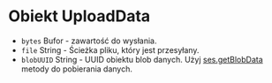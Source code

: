 # Obiekt UploadData

* `bytes` Bufor - zawartość do wysłania.
* `file` String - Ścieżka pliku, który jest przesyłany.
* `blobUUID` String - UUID obiektu blob danych. Użyj [ses.getBlobData](../session.md#sesgetblobdataidentifier-callback) metody do pobierania danych.